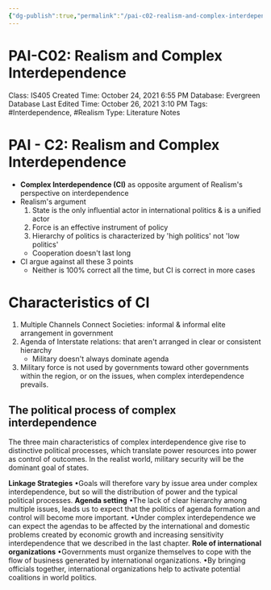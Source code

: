 ```yaml
---
{"dg-publish":true,"permalink":"/pai-c02-realism-and-complex-interdependence/"}
---
```


# PAI-C02: Realism and Complex Interdependence

Class: IS405
Created Time: October 24, 2021 6:55 PM
Database: Evergreen Database
Last Edited Time: October 26, 2021 3:10 PM
Tags: #Interdependence, #Realism
Type: Literature Notes

# PAI - C2: Realism and Complex Interdependence

- **Complex Interdependence (CI)** as opposite argument of Realism's perspective on interdependence
- Realism's argument
    1. State is the only influential actor in international politics & is a unified actor
    2. Force is an effective instrument of policy
    3. Hierarchy of politics is characterized by 'high politics' not 'low politics'
    - Cooperation doesn't last long
- CI argue against all these 3 points
    - Neither is 100% correct all the time, but CI is correct in more cases

# Characteristics of CI

1. Multiple Channels Connect Societies: informal & informal elite arrangement in government
2. Agenda of Interstate relations: that aren't arranged in clear or consistent hierarchy
    - Military doesn't always dominate agenda
3. Military force is not used by governments toward other governments within the region, or on the issues, when complex interdependence prevails.

## The political process of complex interdependence

The three main characteristics of complex interdependence give rise to distinctive political processes, which translate power resources into power as control of outcomes.
In the realist world, military security will be the dominant goal of states.

**Linkage Strategies**
•Goals will therefore vary by issue area under complex interdependence, but so will the distribution of power and the typical political processes.
**Agenda setting**
•The lack of clear hierarchy among multiple issues, leads us to expect that the politics of agenda formation and control will become more important.
•Under complex interdependence we can expect the agendas to be affected by the international and domestic problems created by economic growth and increasing sensitivity interdependence that we described in the last chapter.
**Role of international organizations**
•Governments must organize themselves to cope with the flow of business generated by international organizations.
•By bringing officials together, international organizations help to activate potential coalitions in world politics.